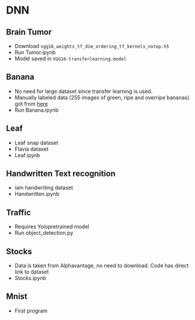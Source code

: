 # DNN

## Brain Tumor
- Download `vgg16_weights_tf_dim_ordering_tf_kernels_notop.h5`
- Run Tumor.ipynb
- Model saved in `VGG16-transferlearning.model`

## Banana
- No need for large dataset since transfer learning is used.
- Manually labeled data (255 images of green, ripe and overripe bananas) got from [here](github.com/giovannipcarvalho/banana-ripeness-classificationtree/master/data)
- Run Banana.ipynb

## Leaf
- Leaf snap dataset
- Flavia dataset
- Leaf.ipynb

## Handwritten Text recognition
- iam handwriting dataset
- Handwritten.ipynb

## Traffic
- Requires Yolopretrained model
- Run object_detection.py

## Stocks
- Data is taken from Alphavantage, no need to download. Code has direct link to dataset
- Stocks.ipynb

## Mnist 
- First program
